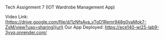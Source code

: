 Tech Assignment 7 (IOT Wardrobe Management App)

Video Link: [https://drive.google.com/file/d/1zNfsAva_vTgD1Remr948g0vaMok7-ZxM/view?usp=sharing](url)
Our App Deployed: [https://ece140-wi25-lab9-3yvq.onrender.com/
](url)
